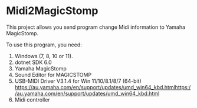 # Midi2MagicStomp
This project allows you send program change Midi information to Yamaha MagicStomp.

To use this program, you need:
1) Windows (7, 8, 10 or 11). 
2) dotnet SDK 6.0
3) Yamaha MagicStomp
4) Sound Editor for MAGICSTOMP
5) USB-MIDI Driver V3.1.4 for Win 11/10/8.1/8/7 (64-bit) https://au.yamaha.com/en/support/updates/umd_win64_kbd.htmlhttps://au.yamaha.com/en/support/updates/umd_win64_kbd.html
6) Midi controller
